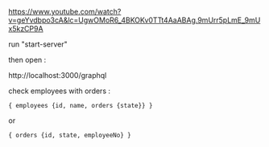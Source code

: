 
https://www.youtube.com/watch?v=geYvdbpo3cA&lc=UgwOMoR6_4BKOKv0TTt4AaABAg.9mUrr5pLmE_9mUx5kzCP9A


run "start-server"

then open :

http://localhost:3000/graphql


check employees with orders : 

`{
    employees {id, name, orders {state}}
}`

or

`{
    orders {id, state, employeeNo}
}`




